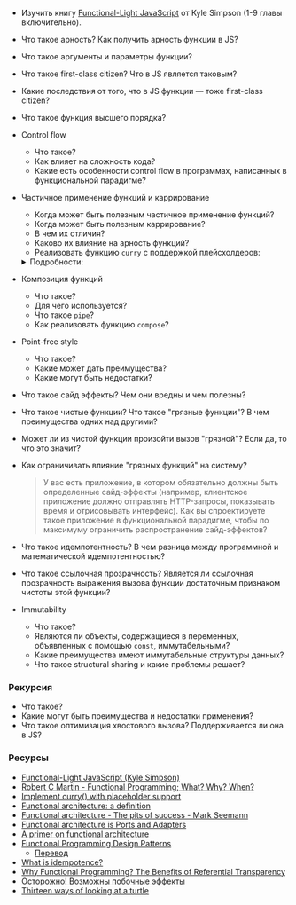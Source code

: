 * Изучить книгу [Functional-Light JavaScript](https://github.com/getify/Functional-Light-JS) от Kyle Simpson (1-9 главы включительно).
* Что такое арность? Как получить арность функции в JS?
* Что такое аргументы и параметры функции?
* Что такое first-class citizen? Что в JS является таковым?
* Какие последствия от того, что в JS функции — тоже first-class citizen?
* Что такое функция высшего порядка?
* Control flow
	* Что такое?
	* Как влияет на сложность кода?
	* Какие есть особенности control flow в программах, написанных в функциональной парадигме?
* Частичное применение функций и каррирование
	* Когда может быть полезным частичное применение функций?
	* Когда может быть полезным каррирование?
	* В чем их отличия?
	* Каково их влияние на арность функций?
	* Реализовать функцию `curry` с поддержкой плейсхолдеров:
    <details>
      <summary>Подробности:</summary>
      
      ```javascript
        const abc = function (a, b, c) { return [a, b, c]; };

        const curried = curry(abc);

        curried(1, 2, 3); // => [1, 2, 3]
        curried(1)(2)(3); // => [1, 2, 3]
        curried(1, 2)(3); // => [1, 2, 3]
        curried(_, 2, 3)(1); // => [1, 2, 3]
        curried(1, _, 3)(2); // => [1, 2, 3]
        curried(1, _, _)(2, 3); // => [1, 2, 3]
        curried(_, _, 3)(1)(2); // => [1, 2, 3]
      ```
    </details>
* Композиция функций
	* Что такое?
	* Для чего используется?
	* Что такое `pipe`?
	* Как реализовать функцию `compose`?
* Point-free style
	* Что такое?
	* Какие может дать преимущества?
	* Какие могут быть недостатки?
* Что такое сайд эффекты? Чем они вредны и чем полезны?
* Что такое чистые функции? Что такое "грязные функции"? В чем преимущества одних над другими?
* Может ли из чистой функции произойти вызов "грязной"? Если да, то что это значит?
* Как ограничивать влияние "грязных функций" на систему?
  > У вас есть приложение, в котором обязательно должны быть определенные сайд-эффекты (например, клиентское приложение должно отправлять HTTP-запросы, показывать время и отрисовывать интерфейс). Как вы спроектируете такое приложение в функциональной парадигме, чтобы по максимуму ограничить распространение сайд-эффектов?
* Что такое идемпотентность? В чем разница между программной и математической идемпотентностью?
* Что такое ссылочная прозрачность? Является ли ссылочная прозрачность выражения вызова функции достаточным признаком чистоты этой функции?
* Immutability
	* Что такое?
	* Являются ли объекты, содержащиеся в переменных, объявленных с помощью `const`, иммутабельными?
	* Какие преимущества имеют иммутабельные структуры данных?
	* Что такое structural sharing и какие проблемы решает?
### Рекурсия

* Что такое?
* Какие могут быть преимущества и недостатки применения?
* Что такое оптимизация хвостового вызова? Поддерживается ли она в JS?

### Ресурсы

* [Functional-Light JavaScript (Kyle Simpson)](https://github.com/getify/Functional-Light-JS)
* [Robert C Martin - Functional Programming; What? Why? When?](https://www.youtube.com/watch?v=7Zlp9rKHGD4)
* [Implement curry() with placeholder support](https://bigfrontend.dev/problem/implement-curry-with-placeholder/solution)
* [Functional architecture: a definition](https://blog.ploeh.dk/2018/11/19/functional-architecture-a-definition/)
* [Functional architecture - The pits of success - Mark Seemann](https://www.youtube.com/watch?v=US8QG9I1XW0)
* [Functional architecture is Ports and Adapters](https://blog.ploeh.dk/2016/03/18/functional-architecture-is-ports-and-adapters/)
* [A primer on functional architecture](https://increment.com/software-architecture/primer-on-functional-architecture/)
* [Functional Programming Design Patterns](https://fsharpforfunandprofit.com/fppatterns/)
  * [Перевод](https://habr.com/en/post/337880/)
* [What is idempotence?](https://szymonkrajewski.pl/what-is-idempotence/)
* [Why Functional Programming? The Benefits of Referential Transparency](https://sookocheff.com/post/fp/why-functional-programming/)
* [Осторожно! Возможны побочные эффекты](https://blog.csssr.ru/2017/10/07/side-effects)
* [Thirteen ways of looking at a turtle](https://fsharpforfunandprofit.com/posts/13-ways-of-looking-at-a-turtle/)